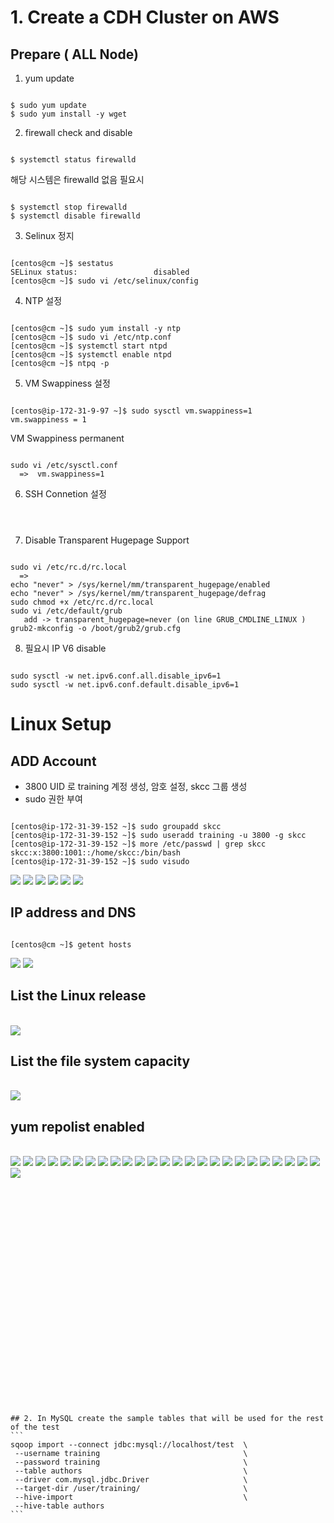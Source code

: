 # 1. Create a CDH Cluster on AWS

## Prepare ( ALL Node)

1. yum update
<pre><code>
$ sudo yum update
$ sudo yum install -y wget
</code></pre>

2. firewall check and disable
<pre><code>
$ systemctl status firewalld
</code></pre>


해당 시스템은 firewalld 없음 필요시
<pre><code>
$ systemctl stop firewalld
$ systemctl disable firewalld
</code></pre>

3. Selinux 정지
<pre><code>
[centos@cm ~]$ sestatus
SELinux status:                 disabled
[centos@cm ~]$ sudo vi /etc/selinux/config
</code></pre>

4. NTP 설정
<pre><code>
[centos@cm ~]$ sudo yum install -y ntp
[centos@cm ~]$ sudo vi /etc/ntp.conf
[centos@cm ~]$ systemctl start ntpd
[centos@cm ~]$ systemctl enable ntpd
[centos@cm ~]$ ntpq -p
</code></pre>

5. VM Swappiness 설정
<pre><code>
[centos@ip-172-31-9-97 ~]$ sudo sysctl vm.swappiness=1
vm.swappiness = 1
</code></pre>

VM Swappiness permanent
<pre><code>
sudo vi /etc/sysctl.conf
  =>  vm.swappiness=1
</code></pre>

6. SSH Connetion 설정
<pre><code>

</code></pre>

7. Disable Transparent Hugepage Support
<pre><code>
sudo vi /etc/rc.d/rc.local
  =>  
echo "never" > /sys/kernel/mm/transparent_hugepage/enabled
echo "never" > /sys/kernel/mm/transparent_hugepage/defrag
sudo chmod +x /etc/rc.d/rc.local
sudo vi /etc/default/grub
   add -> transparent_hugepage=never (on line GRUB_CMDLINE_LINUX )
grub2-mkconfig -o /boot/grub2/grub.cfg
</code></pre>

8. 필요시 IP V6 disable
<pre><code>
sudo sysctl -w net.ipv6.conf.all.disable_ipv6=1
sudo sysctl -w net.ipv6.conf.default.disable_ipv6=1
</code></pre>

# Linux Setup

## ADD Account
- 3800 UID 로 training 계정 생성, 암호 설정, skcc 그룹 생성
- sudo 권한 부여
<pre><code>
[centos@ip-172-31-39-152 ~]$ sudo groupadd skcc
[centos@ip-172-31-39-152 ~]$ sudo useradd training -u 3800 -g skcc
[centos@ip-172-31-39-152 ~]$ more /etc/passwd | grep skcc
skcc:x:3800:1001::/home/skcc:/bin/bash
[centos@ip-172-31-39-152 ~]$ sudo visudo
</code></pre>
<img src="part1/image/07.JPG">
<img src="part1/image/02.JPG">
<img src="part1/image/13.JPG">
<img src="part1/image/14.JPG">
<img src="part1/image/15.JPG">
<img src="part1/image/16.JPG">

## IP address and DNS
<pre><code>
[centos@cm ~]$ getent hosts
</code></pre>
<img src="part1/image/04.JPG">
<img src="part1/image/05.JPG">

## List the Linux release
<br>
<img src="part1/image/10.JPG">

## List the file system capacity
<br>
<img src="part1/image/11.JPG">

## yum repolist enabled
<br>
<img src="part1/image/12.JPG">








<img src="part1/image/06.JPG">
<img src="part1/image/06-1.JPG">

<img src="part1/image/08.JPG">
<img src="part1/image/09.JPG">


<img src="part1/image/17.JPG">
<img src="part1/image/18.JPG">
<img src="part1/image/19.JPG">
<img src="part1/image/20.JPG">
<img src="part1/image/21.JPG">
<img src="part1/image/22.JPG">
<img src="part1/image/23.JPG">
<img src="part1/image/24.JPG">
<img src="part1/image/25.JPG">
<img src="part1/image/26.JPG">
<img src="part1/image/27.JPG">
<img src="part1/image/28.JPG">
<img src="part1/image/29.JPG">
<img src="part1/image/30.JPG">
<img src="part1/image/31.JPG">
<img src="part1/image/32.JPG">
<img src="part1/image/33.JPG">
<img src="part1/image/34.JPG">
<img src="part1/image/35.JPG">
<img src="part1/image/80.JPG">
<img src="part2/image/81.JPG">

<pre><code>

</code></pre>




<pre><code>

</code></pre>




<pre><code>

</code></pre>




<pre><code>

</code></pre>




<pre><code>

</code></pre>




<pre><code>

</code></pre>




<pre><code>

</code></pre>




<pre><code>

</code></pre>




<pre><code>

## 2. In MySQL create the sample tables that will be used for the rest of the test
```
sqoop import --connect jdbc:mysql://localhost/test  \
 --username training                                \
 --password training                                \
 --table authors                                    \
 --driver com.mysql.jdbc.Driver                     \
 --target-dir /user/training/                       \
 --hive-import                                      \
 --hive-table authors
```

